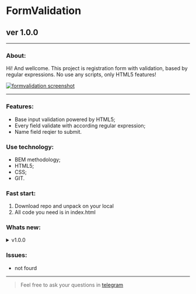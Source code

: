 # FormValidation
## ver 1.0.0
---

### About:

Hi! And wellcome.
This project is registration form with validation, based by regular expressions. No use any scripts, only HTML5 features!

[![formvalidation screenshot](https://s162iva.storage.yandex.net/rdisk/499b653b98a05a31409a3c8989231727c30d55c86ac19e40316d4e81285af5ed/5e7c4aca/_C7D2e-MUd2uS1XKD63ntjF-JcF-xCT02hcCqVFgySUMyxIVnGeK0lz4owqPzhehLv-ClHmwcNMmN-H57QCpgA==?uid=0&filename=2020-03-26+13-24-27+Regular+Expressions+-+Google+Chrome.jpg&disposition=inline&hash=&limit=0&content_type=image%2Fjpeg&tknv=v2&owner_uid=113710371&fsize=39343&hid=a78057c06e218b2047127389119f3ff5&media_type=image&etag=026211b5a1be8c0833a2c5b1feb7ee5d&rtoken=R0FMjCbK7D2p&force_default=no&ycrid=na-fe2c1b1599c2bd545075d0bf246c8e76-downloader12h&ts=5a1bc0c30c680&s=fb4fa8ce996ce6df1961a2ffc7ea813518a2aa4aec36f721d134478a27182425&pb=U2FsdGVkX1_Er7iVpFlppZY4S42YgJtbwLvE1hPCJBsRp0U1_mP7eqZoW2MWhaKPmk1FdMBAlHDlzDdSG62D9sRxm9r5g8-N2b1PdDVzOto "github.io/form-validation")](https://frontandrew.github.io/form-validation/)

---

### Features:

- Base input validation powered by HTML5;
- Every field validate with according regular expression;
- Name field reqier to submit.

### Use technology:

- BEM methodology;
- HTML5;
- CSS;
- GIT.

### Fast start:

1. Download repo and unpack on your local
2. All code you need is in index.html

### Whats new:

<details>
    <summary>v1.0.0</summary>
    <li>Relise vertion</li>
    <li>Readme file up to date</li>
</details>

### Issues:

- not fourd

-----
> Feel free to ask your questions in [telegram](http://t.me/frontandrew)
